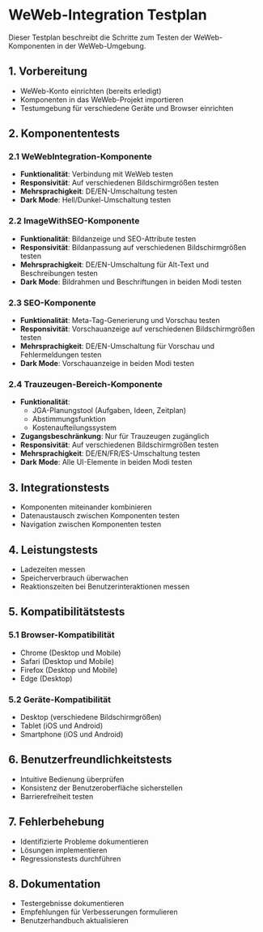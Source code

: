 # WeWeb-Integration Testplan

Dieser Testplan beschreibt die Schritte zum Testen der WeWeb-Komponenten in der WeWeb-Umgebung.

## 1. Vorbereitung

- WeWeb-Konto einrichten (bereits erledigt)
- Komponenten in das WeWeb-Projekt importieren
- Testumgebung für verschiedene Geräte und Browser einrichten

## 2. Komponententests

### 2.1 WeWebIntegration-Komponente

- **Funktionalität**: Verbindung mit WeWeb testen
- **Responsivität**: Auf verschiedenen Bildschirmgrößen testen
- **Mehrsprachigkeit**: DE/EN-Umschaltung testen
- **Dark Mode**: Hell/Dunkel-Umschaltung testen

### 2.2 ImageWithSEO-Komponente

- **Funktionalität**: Bildanzeige und SEO-Attribute testen
- **Responsivität**: Bildanpassung auf verschiedenen Bildschirmgrößen testen
- **Mehrsprachigkeit**: DE/EN-Umschaltung für Alt-Text und Beschreibungen testen
- **Dark Mode**: Bildrahmen und Beschriftungen in beiden Modi testen

### 2.3 SEO-Komponente

- **Funktionalität**: Meta-Tag-Generierung und Vorschau testen
- **Responsivität**: Vorschauanzeige auf verschiedenen Bildschirmgrößen testen
- **Mehrsprachigkeit**: DE/EN-Umschaltung für Vorschau und Fehlermeldungen testen
- **Dark Mode**: Vorschauanzeige in beiden Modi testen

### 2.4 Trauzeugen-Bereich-Komponente

- **Funktionalität**: 
  - JGA-Planungstool (Aufgaben, Ideen, Zeitplan)
  - Abstimmungsfunktion
  - Kostenaufteilungssystem
- **Zugangsbeschränkung**: Nur für Trauzeugen zugänglich
- **Responsivität**: Auf verschiedenen Bildschirmgrößen testen
- **Mehrsprachigkeit**: DE/EN/FR/ES-Umschaltung testen
- **Dark Mode**: Alle UI-Elemente in beiden Modi testen

## 3. Integrationstests

- Komponenten miteinander kombinieren
- Datenaustausch zwischen Komponenten testen
- Navigation zwischen Komponenten testen

## 4. Leistungstests

- Ladezeiten messen
- Speicherverbrauch überwachen
- Reaktionszeiten bei Benutzerinteraktionen messen

## 5. Kompatibilitätstests

### 5.1 Browser-Kompatibilität

- Chrome (Desktop und Mobile)
- Safari (Desktop und Mobile)
- Firefox (Desktop und Mobile)
- Edge (Desktop)

### 5.2 Geräte-Kompatibilität

- Desktop (verschiedene Bildschirmgrößen)
- Tablet (iOS und Android)
- Smartphone (iOS und Android)

## 6. Benutzerfreundlichkeitstests

- Intuitive Bedienung überprüfen
- Konsistenz der Benutzeroberfläche sicherstellen
- Barrierefreiheit testen

## 7. Fehlerbehebung

- Identifizierte Probleme dokumentieren
- Lösungen implementieren
- Regressionstests durchführen

## 8. Dokumentation

- Testergebnisse dokumentieren
- Empfehlungen für Verbesserungen formulieren
- Benutzerhandbuch aktualisieren
